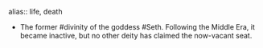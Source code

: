alias:: life, death

- The former #divinity of the goddess #Seth. Following the Middle Era, it became inactive, but no other deity has claimed the now-vacant seat.